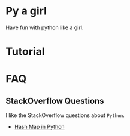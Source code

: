 # Py a girl
Have fun with python like a girl.

# Tutorial



# FAQ 

## StackOverflow Questions

I like the StackOverflow questions about `Python`.

- [Hash Map in Python](https://stackoverflow.com/questions/8703496/hash-map-in-python)

